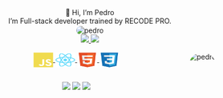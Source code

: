 <div align="center"> 👋 Hi, I’m Pedro 
<div align="center"> I’m Full-stack developer trained by RECODE PRO.
    
<div align="center">
 <img align="center" alt="pedro" height="229" style="border-radius:50px;" src="https://cdn.discordapp.com/attachments/896170579525246979/896502967568580628/Amarelo_Magenta_Preto_Branco_Neon_Ficcao_Cientifica_Vinheta_de_Introducao_para_YouTube_1_1.gif">
</div>


<div align="center">
  <a href="https://github.com/Pedrogsouza">
  <img height="160em" src="https://github-readme-stats.vercel.app/api?username=Pedrogsouza&show_icons=true&theme=github_dark&include_all_commits=true&count_private=true"/>
  <img height="160em" src="https://github-readme-stats.vercel.app/api/top-langs/?username=Pedrogsouza&layout=compact&langs_count=7&theme=github_dark"/>
</div>
<div style="display: inline_block"><br>
  <img align="center" alt="pedro-Js" height="30" width="40" src="https://raw.githubusercontent.com/devicons/devicon/master/icons/javascript/javascript-plain.svg">
  <img align="center" alt="pedro-React" height="30" width="40" src="https://raw.githubusercontent.com/devicons/devicon/master/icons/react/react-original.svg">
  <img align="center" alt="pedro-HTML" height="30" width="40" src="https://raw.githubusercontent.com/devicons/devicon/master/icons/html5/html5-original.svg">
  <img align="center" alt="pedro-CSS" height="30" width="40" src="https://raw.githubusercontent.com/devicons/devicon/master/icons/css3/css3-original.svg">
  <img align="right" alt="pedro" height="150" style="border-radius:50px;" src="https://cdn.discordapp.com/attachments/896170579525246979/896197031998140416/Preto_Roxo_e_Ciano_Neon_Noir_Vaporwave_eSports_Vinheta_de_encerramento_para_YouTube_4.gif">
</div>
  
  ##
 
<div> 
 
  <a href="https://www.instagram.com/pedrosouz4/" target="_blank"><img src="https://img.shields.io/badge/-Instagram-%23E4405F?style=for-the-badge&logo=instagram&logoColor=white" target="_blank"></a>
  <a href="mailto:pedrosouz13@gmail.com"><img src="https://img.shields.io/badge/-Gmail-%23333?style=for-the-badge&logo=gmail&logoColor=white" target="_blank"></a>
  <a href="https://www.linkedin.com/in/joão-pedro-g-souza-4b660621b/" target="_blank"><img src="https://img.shields.io/badge/-LinkedIn-%230077B5?style=for-the-badge&logo=linkedin&logoColor=white" target="_blank"></a> 
 
 
</div>
